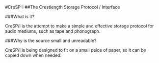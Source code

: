 #CreSP-I
##The Crestlength Storage Protocol / Interface

###What is it?

CreSP/I is the attempt to make a simple and effective storage protocol for audio
mediums, such as tape and phonograph.

###Why is the source small and unreadable?

CreSP/I is being designed to fit on a small peice of paper, so it can be copied
down when needed.
